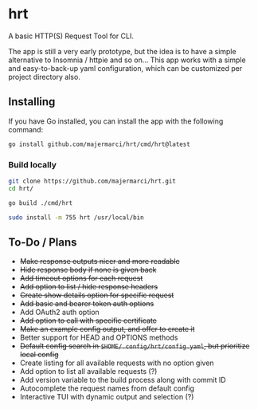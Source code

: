 # hrt

A basic HTTP(S) Request Tool for CLI.

The app is still a very early prototype, but the idea is to have a simple alternative to Insomnia / httpie and so on...
This app works with a simple and easy-to-back-up yaml configuration, which can be customized per project directory also.

## Installing

If you have Go installed, you can install the app with the following command:

```bash
go install github.com/majermarci/hrt/cmd/hrt@latest
```

### Build locally

```bash
git clone https://github.com/majermarci/hrt.git
cd hrt/

go build ./cmd/hrt

sudo install -m 755 hrt /usr/local/bin
```

## To-Do / Plans

- ~~Make response outputs nicer and more readable~~
- ~~Hide response body if none is given back~~
- ~~Add timeout options for each request~~
- ~~Add option to list / hide response headers~~
- ~~Create show details option for specific request~~
- ~~Add basic and bearer token auth options~~
- Add OAuth2 auth option
- ~~Add option to call with specific certificate~~
- ~~Make an example config output, and offer to create it~~
- Better support for HEAD and OPTIONS methods
- ~~Default config search in `$HOME/.config/hrt/config.yaml`, but prioritize local config~~
- Create listing for all available requests with no option given
- Add option to list all available requests (?)
- Add version variable to the build process along with commit ID
- Autocomplete the request names from default config
- Interactive TUI with dynamic output and selection (?)
